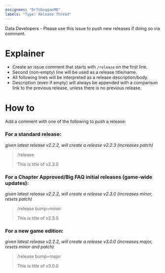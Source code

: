 ```yaml
---
assignees: "DrTobogganMD"
labels: "Type: Release Thread"
---
```

Data Developers - Please use this issue to push new releases if doing so via comment.

# Explainer

- Create an issue comment that starts with `/release` on the first line.
- Second (non-empty) line will be used as a release title/name.
- All following lines will be interpreted as a release description/body.
- Description (even if empty) will always be appended with a comparison link to the previous release, unless there is no previous release.

# How to

Add a comment with one of the following to push a release:

### For a standard release:
*given latest release v2.2.2, will create a release v2.2.3 (increases patch)*
> /release
>
> This is title of v2.3.0

### For a Chapter Approved/Big FAQ initial releases (game-wide updates):
*given latest release v2.2.2, will create a release v2.3.0 (increases minor, resets patch)*
> /release bump=minor
>
> This is title of v2.3.0

### For a new game edition:
*given latest release v2.2.2, will create a release v3.0.0 (increases major, resets minor and patch)*
> /release bump=major
>
> This is title of v3.0.0
